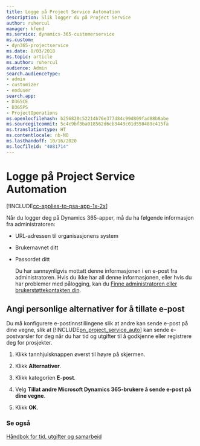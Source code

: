 ```yaml
---
title: Logge på Project Service Automation
description: Slik logger du på Project Service
author: ruhercul
manager: kfend
ms.service: dynamics-365-customerservice
ms.custom:
- dyn365-projectservice
ms.date: 8/03/2018
ms.topic: article
ms.author: ruhercul
audience: Admin
search.audienceType:
- admin
- customizer
- enduser
search.app:
- D365CE
- D365PS
- ProjectOperations
ms.openlocfilehash: b256820c52214b76e377d84c99d809fad88b8abe
ms.sourcegitcommit: 5c4c9bf3ba018562d6cb3443c01d550489c415fa
ms.translationtype: HT
ms.contentlocale: nb-NO
ms.lasthandoff: 10/16/2020
ms.locfileid: "4081714"
---
```

# <a name="sign-in-to-project-service-automation"></a>Logge på Project Service Automation

[!INCLUDE[cc-applies-to-psa-app-1x-2x](../includes/cc-applies-to-psa-app-1x-2x.md)]

Når du logger deg på Dynamics 365-apper, må du ha følgende informasjon fra administratoren:  
  
- URL-adressen til organisasjonens system  
  
- Brukernavnet ditt  
  
- Passordet ditt  
  
  Du har sannsynligvis mottatt denne informasjonen i en e-post fra administratoren. Hvis du ikke har all denne informasjonen, eller hvis du har problemer med pålogging, kan du [Finne administratoren eller brukerstøttekontakten din](https://docs.microsoft.com/dynamics365/customerengagement/on-premises/basics/find-administrator-support).  
  
## <a name="set-your-personal-options-to-allow-email"></a>Angi personlige alternativer for å tillate e-post  
 Du må konfigurere e-postinnstillingene slik at andre kan sende e-post på dine vegne, slik at [!INCLUDE[pn_project_service_auto](../includes/pn-project-service-auto.md)] kan sende e-postvarsler for deg når du har tid og utgifter til å godkjenne eller registrere deg for prosjekter.  
  
1.  Klikk tannhjulsknappen øverst til høyre på skjermen.  
  
2.  Klikk **Alternativer**.  
  
3.  Klikk kategorien **E-post**.  
  
4.  Velg **Tillat andre Microsoft Dynamics 365-brukere å sende e-post på dine vegne**.  
  
5.  Klikk **OK**.  
  
### <a name="see-also"></a>Se også  
 [Håndbok for tid, utgifter og samarbeid](../psa/time-expense-collaboration-guide.md)
